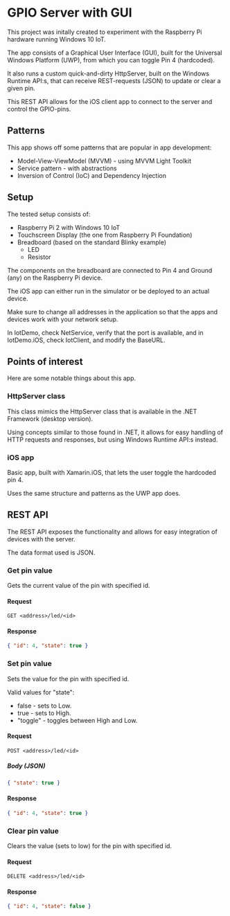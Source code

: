 ﻿# GPIO Server with GUI

This project was initally created to experiment with the Raspberry Pi hardware running Windows 10 IoT.

The app consists of a Graphical User Interface (GUI), built for the Universal Windows Platform (UWP), from which you can toggle Pin 4 (hardcoded).

It also runs a custom quick-and-dirty HttpServer, built on the Windows Runtime API:s, that can receive REST-requests (JSON) to update or clear a given pin.

This REST API allows for the iOS client app to connect to the server and control the GPIO-pins.

## Patterns

This app shows off some patterns that are popular in app development:

* Model-View-ViewModel (MVVM) - using MVVM Light Toolkit
* Service pattern - with abstractions
* Inversion of Control (IoC) and Dependency Injection

## Setup

The tested setup consists of:

* Raspberry Pi 2 with Windows 10 IoT
* Touchscreen Display (the one from Raspberry Pi Foundation)
* Breadboard (based on the standard Blinky example)
	* LED
	* Resistor

The components on the breadboard are connected to Pin 4 and Ground (any) on the Raspberry Pi device.

The iOS app can either run in the simulator or be deployed to an actual device.

Make sure to change all addresses in the application so that the apps and devices work with your network setup.

In IotDemo, check NetService, verify that the port is available, and in IotDemo.iOS, check IotClient, and modify the BaseURL.

## Points of interest

Here are some notable things about this app.

### HttpServer class

This class mimics the HttpServer class that is available in the .NET Framework (desktop version). 

Using concepts similar to those found in .NET, it allows for easy handling of HTTP requests and responses, but using Windows Runtime API:s instead.

### iOS app

Basic app, built with Xamarin.iOS, that lets the user toggle the hardcoded pin 4.

Uses the same structure and patterns as the UWP app does.

## REST API

The REST API exposes the functionality and allows for easy integration of devices with the server. 

The data format used is JSON.

### Get pin value

Gets the current value of the pin with specified id.

#### Request

```
GET <address>/led/<id>
```

#### Response

```JSON
{ "id": 4, "state": true }
```


### Set pin value

Sets the value for the pin with specified id.

Valid values for "state":

* false - sets to Low.
* true - sets to High.
* "toggle" - toggles between High and Low.

#### Request

```
POST <address>/led/<id>
```

##### Body (JSON)

```JSON
{ "state": true }
```

#### Response

```JSON
{ "id": 4, "state": true }
```

### Clear pin value

Clears the value (sets to low) for the pin with specified id.

#### Request

```
DELETE <address>/led/<id>
```

#### Response

```JSON
{ "id": 4, "state": false }
```
